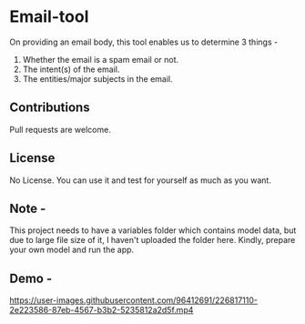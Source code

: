 # Email-tool
On providing an email body, this tool enables us to determine 3 things -
1. Whether the email is a spam email or not.
2. The intent(s) of the email.
3. The entities/major subjects in the email.

## Contributions
Pull requests are welcome.

## License
No License. You can use it and test for yourself as much as you want.

## Note -
This project needs to have a variables folder which contains model data, but due to large file size of it, I haven't uploaded the folder here. Kindly, prepare your own model and run the app.

## Demo -

https://user-images.githubusercontent.com/96412691/226817110-2e223586-87eb-4567-b3b2-5235812a2d5f.mp4


